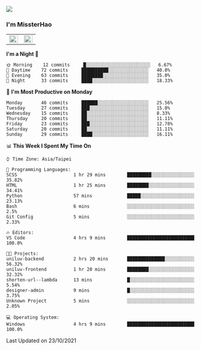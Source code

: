 ![](https://komarev.com/ghpvc/?username=MissterHao&color=ff69b4)

### I'm MissterHao


<!-- Readme stats -->
<!-- https://github.com/anuraghazra/github-readme-stats -->
<table>
<tr>
    <td valign="top" width="50%">
    <img src="https://github-readme-stats.vercel.app/api?username=MissterHao&hide_border=true&show_icons=true&locale=en" align="left" style="width: 100%" />
    </td>
    <td valign="top" width="50%">
    <img src="https://github-readme-stats.vercel.app/api/top-langs?username=MissterHao&hide_border=true&show_icons=true&locale=en&layout=compact" align="left" style="width: 100%" />
    </td>
</tr>
</table>  


<!--START_SECTION:waka-->
**I'm a Night 🦉** 

```text
🌞 Morning    12 commits     █░░░░░░░░░░░░░░░░░░░░░░░░   6.67% 
🌆 Daytime    72 commits     ██████████░░░░░░░░░░░░░░░   40.0% 
🌃 Evening    63 commits     ████████░░░░░░░░░░░░░░░░░   35.0% 
🌙 Night      33 commits     ████░░░░░░░░░░░░░░░░░░░░░   18.33%

```
📅 **I'm Most Productive on Monday** 

```text
Monday       46 commits     ██████░░░░░░░░░░░░░░░░░░░   25.56% 
Tuesday      27 commits     ███░░░░░░░░░░░░░░░░░░░░░░   15.0% 
Wednesday    15 commits     ██░░░░░░░░░░░░░░░░░░░░░░░   8.33% 
Thursday     20 commits     ██░░░░░░░░░░░░░░░░░░░░░░░   11.11% 
Friday       23 commits     ███░░░░░░░░░░░░░░░░░░░░░░   12.78% 
Saturday     20 commits     ██░░░░░░░░░░░░░░░░░░░░░░░   11.11% 
Sunday       29 commits     ████░░░░░░░░░░░░░░░░░░░░░   16.11%

```


📊 **This Week I Spent My Time On** 

```text
⌚︎ Time Zone: Asia/Taipei

💬 Programming Languages: 
SCSS                     1 hr 29 mins        █████████░░░░░░░░░░░░░░░░   35.82% 
HTML                     1 hr 25 mins        ████████░░░░░░░░░░░░░░░░░   34.41% 
Python                   57 mins             █████░░░░░░░░░░░░░░░░░░░░   23.13% 
Bash                     6 mins              ░░░░░░░░░░░░░░░░░░░░░░░░░   2.5% 
Git Config               5 mins              ░░░░░░░░░░░░░░░░░░░░░░░░░   2.33%

🔥 Editors: 
VS Code                  4 hrs 9 mins        █████████████████████████   100.0%

🐱‍💻 Projects: 
uniluv-backend           2 hrs 20 mins       ██████████████░░░░░░░░░░░   56.32% 
uniluv-frontend          1 hr 20 mins        ████████░░░░░░░░░░░░░░░░░   32.32% 
shorten-url--lambda      13 mins             █░░░░░░░░░░░░░░░░░░░░░░░░   5.54% 
designer-admin           9 mins              █░░░░░░░░░░░░░░░░░░░░░░░░   3.75% 
Unknown Project          5 mins              ░░░░░░░░░░░░░░░░░░░░░░░░░   2.05%

💻 Operating System: 
Windows                  4 hrs 9 mins        █████████████████████████   100.0%

```


 Last Updated on 23/10/2021
<!--END_SECTION:waka-->

<!--
**MissterHao/MissterHao** is a ✨ _special_ ✨ repository because its `README.md` (this file) appears on your GitHub profile.

Here are some ideas to get you started:

- 🔭 I’m currently working on ...
- 🌱 I’m currently learning ...
- 👯 I’m looking to collaborate on ...
- 🤔 I’m looking for help with ...
- 💬 Ask me about ...
- 📫 How to reach me: ...
- 😄 Pronouns: ...
- ⚡ Fun fact: ...
-->

